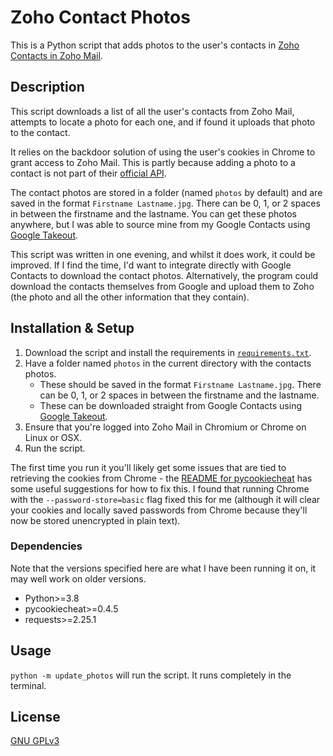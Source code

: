 # Zoho Contact Photos
This is a Python script that adds photos to the user's contacts in [Zoho Contacts in Zoho Mail](https://www.zoho.com/mail/help/contacts.html). 

## Description
This script downloads a list of all the user's contacts from Zoho Mail, attempts to locate a photo for each one, and if found it uploads that photo to the contact.

It relies on the backdoor solution of using the user's cookies in Chrome to grant access to Zoho Mail. This is partly because adding a photo to a contact is not part of their [official API](https://www.zoho.com/contacts/api/overview.html). 

The contact photos are stored in a folder (named `photos` by default) and are saved in the format `Firstname Lastname.jpg`. There can be 0, 1, or 2 spaces in between the firstname and the lastname. You can get these photos anywhere, but I was able to source mine from my Google Contacts using [Google Takeout](https://takeout.google.com/).

This script was written in one evening, and whilst it does work, it could be improved. If I find the time, I'd want to integrate directly with Google Contacts to download the contact photos. Alternatively, the program could download the contacts themselves from Google and upload them to Zoho (the photo and all the other information that they contain). 

## Installation & Setup
1. Download the script and install the requirements in [`requirements.txt`](requirements.txt).
2. Have a folder named `photos` in the current directory with the contacts photos.
   * These should be saved in the format `Firstname Lastname.jpg`. There can be 0, 1, or 2 spaces in between the firstname and the lastname.
   * These can be downloaded straight from Google Contacts using [Google Takeout](https://takeout.google.com/).
3.  Ensure that you're logged into Zoho Mail in Chromium or Chrome on Linux or OSX.
4. Run the script.

The first time you run it you'll likely get some issues that are tied to retrieving the cookies from Chrome - the [README for pycookiecheat](https://github.com/n8henrie/pycookiecheat) has some useful suggestions for how to fix this. I found that running Chrome with the `--password-store=basic` flag fixed this for me (although it will clear your cookies and locally saved passwords from Chrome because they'll now be stored unencrypted in plain text).

### Dependencies
Note that the versions specified here are what I have been running it on, it may well work on older versions.
* Python>=3.8
* pycookiecheat>=0.4.5
* requests>=2.25.1

## Usage
`python -m update_photos` will run the script. It runs completely in the terminal.

## License
[GNU GPLv3](https://choosealicense.com/licenses/gpl-3.0/)
